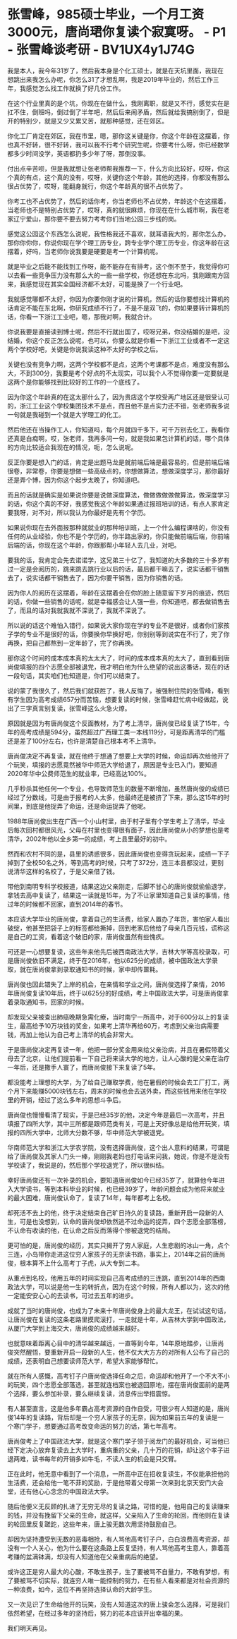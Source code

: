 # 张雪峰，985硕士毕业，一个月工资3000元，唐尚珺你复读个寂寞呀。 - P1 - 张雪峰谈考研 - BV1UX4y1J74G

我是本人，我今年31岁了，然后我本身是个化工硕士，就是在天坑里面，我现在想跳出来我怎么办呢，你怎么31了才想乱啊，我是2019年毕业的，然后工作三年，我感觉怎么找工作就换了好几份工作。

在这个行业里真的是个坑，你现在在做什么，我刚离职，就是又不行，感觉实在是扛不住，倒班吗，倒过倒了半年吧，然后后来闹矛盾，然后就给我搞别倒了，但是开的特别少，就是又少又累又苦，就那种感觉，还在郊区。

你化工厂肯定在郊区，我在市里，嗯，那你这关键是你，你这个年龄在这摆着，你也真不好转，很不好转，我可以我不行考个研究生呢，你要考什么呀，你已经数学都多少时间没学，英语都扔多少年了呀，那倒没事。

付出点辛苦呗，但是我就想让张老师帮我推荐一下，什么方向比较好，哎呀，你这个真的有点，这个真的没有，哎呀，关键你这个年龄，其他的选择，你都没有那么很占优势了，哎呀，能翻身就行，你这个年龄真的很不占优势了。

你考工也不占优势了，然后的话你考，你当老师也不占优势，年龄这个在这摆着，当老师也不是特别占优势了，哎呀，真的就很麻烦，你现在在什么城市啊，我在老家辽宁爱山，那你要不要去努力考考你们当地公园三步线的岗。

感觉这公园这个东西怎么说呢，我性格我还不喜欢，就耳语我大的，那你怎么办，那你你你你，你说你现在学个理工历专业，跨专业学个理工历专业，你这年龄在这摆着，好吗，当老师你说我要是硬要是考一个计算机呢。

就是毕业之后能不能找到工作呀，能不能存在有排考，这个倒不至于，我觉得你可以去看一些竞争压力没有那么大的一些一些学校，你还想在东北吗，我刚跟南方回来，我感觉现在其实全国经济都不太好，可能是换了一个行业吧。

我就感觉哪都不太好，你因为你要你刚才说的计算机，然后的话你要想找计算机的话肯定不能在东北啊，你研究成绩不行了，不是不是双飞的，你如果要转计算机的话，你看一下浙江工业吧，嗯，那我对啊，我就合计。

你说我要是直接读到博士呢，然后不行就出国了，哎呀兄弟，你没结婚的是吧，没结婚，你这个反正怎么说呢，也可以，你要么就是你看一下浙江工业或者不一定这两个学校好吧，关键是你说我读这种不太好的学校之后。

关键也没有竞争力啊，这两个学校都不是点，这两个考课都不是点，难度没有那么大，不到300分，我要是考个好点的不太现实，可以我个人不觉得你要一定要就是这两个是你能够找到比较好的工作的一个底线了。

因为你这个年龄真的在这太那什么了，因为贵店这个学校受两广地区还是很受认可的，浙江工业这个学校集团技术不是点，而且他不是点实力还不错，张老师我多说一句就是我碰到一个就是大学理工的化工。

然后他还在当操作工人，你知道吗，每个月就四千多下，可千万别去化工，我看你还真是白痴啊，哎，张老师，我再多问一句，就是我如果包计算机的话，哪个具体的方向比较适合我现在的情况，呃，怎么说呢。

反正你要是想入门的话，肯定是出题马龙是就前端后端是最容易的，但是前端后端很卷，非常卷，你要是想做一些高级点的，你想做算法，想做深度学习，那你最好还是弄个博，因为你这个起步太晚了，你知道吧。

而且的话就是确实是如果说你要是说做深度算法，做做做做做做算法，做深度学习的话，你这个真的不好，我感觉我这个年龄如果通过报班培训的话，有点人家肯定要我呀，对不对，所以我认为你最好是先有个学历。

如果说你现在去外面报那种就就业的那种培训班，上一个什么编程课啥的，你没有任何的从业经验，你也不是个学历的，你半路出家的，你只能做前端后端，你前端后端的话，你现在这个年龄，你跟那帮小年轻人去几业，对吧。

要我的话，我肯定会先去诺诺学，这兄弟三十亿了，我知道的大多数的三十多岁有过一定是会阅历的，跳来跳去跳行业以后的话，最后都干嘛去了，说实话都干销售去了，说实话都干销售去了，因为你要干销售，因为你销售的话。

因为你人的阅历在这摆着，年龄在这摆着会在你的脸上随意留下岁月的痕迹，然后的话，你做一些销售的话呢，就是幸福感会让人强一些，你知道吧，都去做销售去了，而且的话对我就我就不深说了，我就不深说了。

所以说的话这个难怕入错行，如果说大家你现在学的专业不是很好，或者你们家孩子学的专业不是很好的话，你要换你早换好吧，你别别等到说实在不行了，完了你再换，把自己都熬到一定年龄了，完了你再换。

那你这个时间的成本成本真的太太大了，时间的成本成本真的太大了，直到看到唐尚俊填报的四个志愿全部被退党，我才明白他为什么绝望的说出这番话，现在的话一段句话，其实咱们也知道是，你们可以结束了。

说的蒙了我很久了，然后我们就获胜了，我人反悔了，被强制住院的张雪峰，看到有学生因为高考成绩657分而苦恼，想要复读的时候，张雪峰赶忙病中经做起，说出了三字真言别复读，张雪峰这么火急火燎。

原因就是因为有唐尚俊这个反面教材，为了考上清华，唐尚俊已经复读了15年，今年的高考成绩是594分，虽然超过广西理工类一本线119分，可是距离清华的门槛还是差了100分左右，也许是清楚自己根本考不上清华。

唐尚俊决定不再复读，就在他终于想通了想要上大学的时候，命运却再次给他开了个玩笑，填报的志愿竟然被华中师范大学给退了，原因是专业已入门，要知道2020年华中公费师范生的就业率，已经高达100%。

几乎秒杀其他任何一个专业，也导致师范生的数量不断增加，虽然唐尚俊的成绩已经过了分数线，可是由于报考的人太多，他最终还是被挤了下来，那么这15年的时间里，到底是他捉弄了命运，还是命运捉弄了他呢。

1988年唐尚俊出生在广西一个小山村里，由于村子里有个学生考上了清华，毕业后每次回村都很风光，父母在村里也变得很有面子，因此唐尚俊从小的梦想也是考清华，2002年他以全乡第一的成绩，考上县里最好的初中。

然而和农村不同的是，县里的诱惑很多，因此唐尚俊也变得贪玩起来，成绩一下子掉到了全校50名之外，等到高考的时候，只考了372分，连三本县都没过，更别说清华这样的名校了，于是父亲借了钱。

带他到南明专科学校报道，结果这边父亲刚走，后脚不甘心的唐尚俊就偷偷退学，拿钱去高中复读了，结果这一读就是15年，为了不让家里知道自己复读的事情，他过年的时候都不回家，直到2014年的春节。

本应该大学毕业的唐尚俊，拿着自己的生活费，给家人置办了年货，害怕家人看出破绽，他甚至把袋子上的标签都给撕掉，回到老家后他给了母亲几百元钱，谎称这是自己的工资，看着这个破旧的家，唐尚俊虽然有些愧疚。

可还是一心想要复读，这些年来他先后被西南政法大学，吉林大学等高校录取，可是唐尚俊依旧不满足，终于在2016年，他以625分的成绩，被中国政法大学录取，就在唐尚俊拿到录取通知书的时候，家中却传噩耗。

唐尚俊也因此错失了上岸的机会，在亲情和学业之间，唐尚俊选择了亲情，2016年唐尚俊复读10年后，终于以625分的好成绩，考上中国政法大学，可是唐尚俊拿着录取通知书，回家的时候。

却发现父亲被查出肺癌晚期急需化療，当时南宁一所高中，对于600分以上的复读生，最高给予10万块钱的奖金，如果考上清华再给60万，考虑到父亲治病需要钱，再加上他认为自己考上清华的机会非常大。

于是唐尚俊决定再复读一年，他把一部分奖金用来给父亲治病，并且在暑假带着父母去了北京，让他们提前看一下自己将来读大学的地方，让人心酸的是父亲在治疗一年后，还是撒手人寰了，而唐尚俊接下来复读了5年。

都没能考上理想的大学，为了给自己赚取学费，他在暑假的时候会去工厂打工，两个月下来能赚5000块钱左右，周末的时候也会去送外卖，而这些钱用来他在学校里的开销，经过了这么多年的思想斗争后。

唐尚俊也慢慢看清了现实，于是已经35岁的他，决定今年是最后一次高考，并且填报了四所大学，其中三所都是跟师范类有关，可是上天好像总是给他开玩笑，填报的四所大学中，北师大分数不够，华中师范大学被退党。

华南师范大学和浙江大学农学院，没有选择唐尚俊，这个出人意料的结果，可谓是给了唐尚俊及其家人门头一棒，刚刚我老妈也打电话来问我，她说，你是不是没有学校读了，我说是的，然后那个学校退党了，所以很纠结。

幸好唐尚俊还有一次补录的机会，要知道唐尚俊如今已经35岁了，就算他今年进入大学读书，等到本科毕业的时候，也已经39岁了，年龄问题会成为他将来就业的最大困难，唐尚俊认命了，复读了14年，每年都考上名校。

却死活不去上的他，终于决定结束自己旷日持久的复读路，重新开启一段新的人生，可是也没想到，认命的唐尚俊却依然逃不过命运的捉弄，四个志愿全部落榜，不认命有收读的他，在认命之后反而落得个惨被退党的结局。

更可怕的是，唐尚俊的经历，其实只揭开了穷人家庭，人生悲剧的冰山一角，点个三连，小岛带你走进这位穷人家孩子的无奈读书路，事实上，2014年之前的唐尚俊，根本算不上什么高考丁子虎，从大专到二本。

从重点到名校，他用五年的时间实现自己高考成绩的三连跳，直到2014年的西南政法大学，可以说是他一生的转折点，因为在这个时候，所有人都以为，这次的他一定能安安心心的去读书，可过去五年的进步。

成就了当时的唐尚俊，也成为了未来十年唐尚俊身上的最大龙王，在试试这句话，让唐尚俊在复读的这条老路里摸爬滚打，一走就是十年，从吉林大学到中国政法，从厦门大学到上海交大，唐尚俊的成绩越来越好。

也就意味着距离心目中的清华越来越远，一直等到今年，14年原地踏步，让唐尚俊突然醒悟，要重新开启一段新的人生，他不仅大大方方的对所有人公布了自己的成绩，还表明自己想要读师范大学，希望大家能够帮忙。

就在所有人感慨，高考钉子户唐尚俊选择任命之后，命运却和他开了一个不大不小的玩笑，四个志愿全部落选，甚至就连档案也被退回原地，摆在唐尚俊面前的是两个选择，要么参加补录，要么继续复读，消息传出举措震惊。

有人甚至直言，这是他多年霸占高考资源的自作自受，可很少有人知道的是，唐尚俊14年的复读路，背后却是一个穷人家孩子的无奈，因为如果前五年的复读是一个寒门学子，想要通过高考改变命运的努力的话，第七年高考。

唐尚俊考上了中国政法大学，就是这个寒门学子领于阅龙门的最好机会，可当他已经下定决心放弃复读去上大学时，重病重的父亲，几十万的花销，却让这个孝子进退两难，读书每年的开销多如牛毛，不读人生的机会是只交臂。

正在此时，他无意中看到了一个消息，一所高中正在招收复读生，不仅能承担他的生活费，还会给他一笔不菲的奖励，于是他带着父母第一次来到北京天安门大会堂，还有他心心念念的中国政法大学。

随后他便义无反顾的扎进了无穷无尽的复读之路，可惜的是，他用自己的复读赚来的钱，并没有挽留下父亲的生命，就这样，父亲陷入了生命的轮回，而他则在复读的轮回里反复蹉跎，这些年来，唐上骏无数次用坚持鼓励自己。

却因为坚持遭受到无数的恶毒相抢，有人骂他高考钉子户，白白浪费高考资源，却没有一个人关心，他为什么要在这条路上反复坚持，有人骂他高考生意人，靠着高考赚的盆满钵满，却没有人知道他在父亲重病后的绝望。

或许这正是穷人最大的心酸，不敢生孩子，生了要被骂不自量力，不敢有梦想，有了要被骂不切实际，就连穷人唯一能控制的努力，在有些人看来都是对社会资源的一种浪费，如今，这位不再坚持选择认命的大龄学生。

又一次见识了生命给他开的玩笑，没有人知道这次的唐上骏会怎么选择，可是我们依然希望，在经过多年的坚持后，努力的花本应该开出幸福的果。

我们明天再见。
